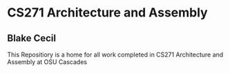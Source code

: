 # CS271 Architecture and Assembly
## Blake Cecil 
This Repositiory is a home for all work completed in CS271 Architecture and Assembly at OSU Cascades
